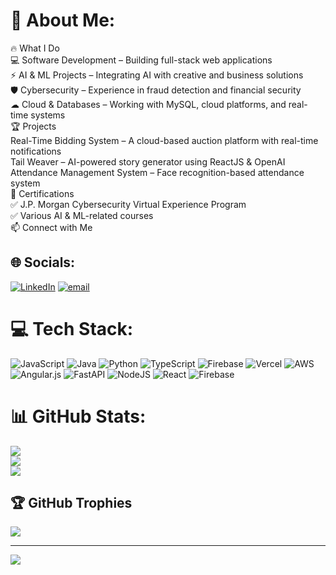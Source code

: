 # 💫 About Me:
🔥 What I Do<br>💻 Software Development – Building full-stack web applications<br>⚡ AI & ML Projects – Integrating AI with creative and business solutions<br>🛡️ Cybersecurity – Experience in fraud detection and financial security<br>☁ Cloud & Databases – Working with MySQL, cloud platforms, and real-time systems<br>🏆 Projects<br>Real-Time Bidding System – A cloud-based auction platform with real-time notifications<br>Tail Weaver – AI-powered story generator using ReactJS & OpenAI<br>Attendance Management System – Face recognition-based attendance system<br>📜 Certifications<br>✅ J.P. Morgan Cybersecurity Virtual Experience Program<br>✅ Various AI & ML-related courses<br>📫 Connect with Me


## 🌐 Socials:
[![LinkedIn](https://img.shields.io/badge/LinkedIn-%230077B5.svg?logo=linkedin&logoColor=white)](https://linkedin.com/in/rahul-deopa) [![email](https://img.shields.io/badge/Email-D14836?logo=gmail&logoColor=white)](mailto:rahuldeopa1818@gmail.com) 

# 💻 Tech Stack:
![JavaScript](https://img.shields.io/badge/javascript-%23323330.svg?style=for-the-badge&logo=javascript&logoColor=%23F7DF1E) ![Java](https://img.shields.io/badge/java-%23ED8B00.svg?style=for-the-badge&logo=openjdk&logoColor=white) ![Python](https://img.shields.io/badge/python-3670A0?style=for-the-badge&logo=python&logoColor=ffdd54) ![TypeScript](https://img.shields.io/badge/typescript-%23007ACC.svg?style=for-the-badge&logo=typescript&logoColor=white) ![Firebase](https://img.shields.io/badge/firebase-%23039BE5.svg?style=for-the-badge&logo=firebase) ![Vercel](https://img.shields.io/badge/vercel-%23000000.svg?style=for-the-badge&logo=vercel&logoColor=white) ![AWS](https://img.shields.io/badge/AWS-%23FF9900.svg?style=for-the-badge&logo=amazon-aws&logoColor=white) ![Angular.js](https://img.shields.io/badge/angular.js-%23E23237.svg?style=for-the-badge&logo=angularjs&logoColor=white) ![FastAPI](https://img.shields.io/badge/FastAPI-005571?style=for-the-badge&logo=fastapi) ![NodeJS](https://img.shields.io/badge/node.js-6DA55F?style=for-the-badge&logo=node.js&logoColor=white) ![React](https://img.shields.io/badge/react-%2320232a.svg?style=for-the-badge&logo=react&logoColor=%2361DAFB) ![Firebase](https://img.shields.io/badge/firebase-a08021?style=for-the-badge&logo=firebase&logoColor=ffcd34)
# 📊 GitHub Stats:
![](https://github-readme-stats.vercel.app/api?username=rahuldeopa&theme=dark&hide_border=false&include_all_commits=false&count_private=false)<br/>
![](https://github-readme-stats.herokuapp.com/?user=rahuldeopa&theme=dark&hide_border=false)<br/>
![](https://github-readme-stats.vercel.app/api/top-langs/?username=rahuldeopa&theme=dark&hide_border=false&include_all_commits=false&count_private=false&layout=compact)

## 🏆 GitHub Trophies
![](https://github-profile-trophy.vercel.app/?username=rahuldeopa&theme=radical&no-frame=false&no-bg=true&margin-w=4)

---
[![](https://visitcount.itsvg.in/api?id=rahuldeopa&icon=0&color=0)](https://visitcount.itsvg.in)

<!-- Proudly created with GPRM ( https://gprm.itsvg.in ) -->
